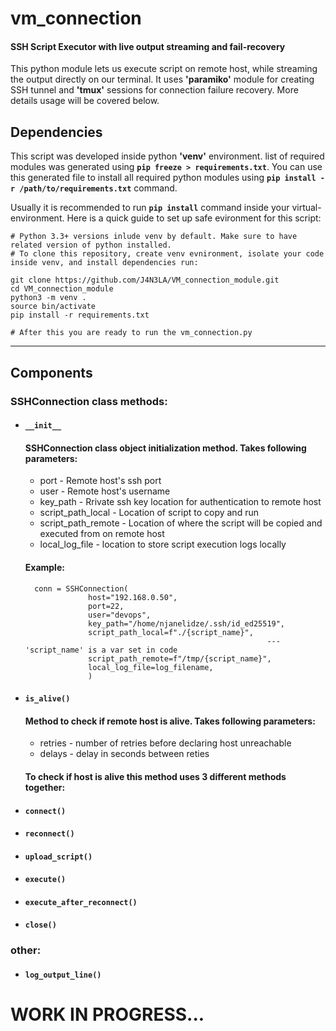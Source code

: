 #   vm_connection
#### SSH Script Executor with live output streaming and fail-recovery
This python module lets us execute script on remote host, while streaming the output directly on our terminal.
It uses __'paramiko'__ module for creating SSH tunnel and __'tmux'__ sessions for connection failure recovery. More details usage will be covered below.

## Dependencies
This script was developed inside python __'venv'__ environment. list of required modules was generated using __```pip freeze > requirements.txt```__. You can use this generated file to install all required python modules using __```pip install -r /path/to/requirements.txt```__ command. 

Usually it is recommended to run __```pip install```__ command inside your virtual-environment. Here is a quick guide to set up safe evironment for this script:
```
# Python 3.3+ versions inlude venv by default. Make sure to have related version of python installed.
# To clone this repository, create venv evnironment, isolate your code inside venv, and install dependencies run:

git clone https://github.com/J4N3LA/VM_connection_module.git
cd VM_connection_module
python3 -m venv .
source bin/activate
pip install -r requirements.txt

# After this you are ready to run the vm_connection.py
```
---

## Components
### SSHConnection class methods:
- #### `__init__`
     #### SSHConnection class object initialization method. Takes following parameters:
     - port - Remote host's ssh port
     - user - Remote host's username
     - key_path - Rrivate ssh key location for authentication to remote host
     - script_path_local - Location of script to copy and run
     - script_path_remote - Location of where the script will be copied and executed from on remote host
     - local_log_file - location to store script execution logs locally

     #### Example:
        conn = SSHConnection(
                    host="192.168.0.50",
                    port=22,
                    user="devops",
                    key_path="/home/njanelidze/.ssh/id_ed25519",
                    script_path_local=f"./{script_name}",  
                                                            --- 'script_name' is a var set in code
                    script_path_remote=f"/tmp/{script_name}",
                    local_log_file=log_filename,
                    )

- #### `is_alive()`
     ####  Method to check if remote host is alive. Takes following parameters:
     - retries - number of retries before declaring host unreachable
     - delays - delay in seconds between reties
     #### To check if host is alive this method uses 3 different methods together:


- #### `connect()`
- #### `reconnect()`
- #### `upload_script()`
- #### `execute()`
- #### `execute_after_reconnect()`
- #### `close()`
### other:
- #### `log_output_line()`


# WORK IN PROGRESS...

